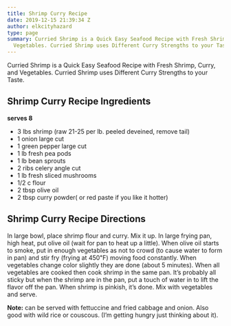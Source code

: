 ```yaml
---
title: Shrimp Curry Recipe
date: 2019-12-15 21:39:34 Z
author: elkcityhazard
type: page
summary: Curried Shrimp is a Quick Easy Seafood Recipe with Fresh Shrimp, Curry, and
  Vegetables. Curried Shrimp uses Different Curry Strengths to your Taste.
---
```


Curried Shrimp is a Quick Easy Seafood Recipe with Fresh Shrimp, Curry, and Vegetables. Curried Shrimp uses Different Curry Strengths to your Taste.

## Shrimp Curry Recipe Ingredients

**serves 8**

  * 3 lbs shrimp (raw 21-25 per lb. peeled deveined, remove tail)
  * 1 onion large cut
  * 1 green pepper large cut
  * 1 lb fresh pea pods
  * 1 lb bean sprouts
  * 2 ribs celery angle cut
  * 1 lb fresh sliced mushrooms
  * 1/2 c flour
  * 2 tbsp olive oil
  * 2 tbsp curry powder( or red paste if you like it hotter)

## Shrimp Curry Recipe Directions

In large bowl, place shrimp flour and curry. Mix it up. In large frying pan, high heat, put olive oil (wait for pan to heat up a little). When olive oil starts to smoke, put in enough vegetables as not to crowd (to cause water to form in pan) and stir fry (frying at 450&#8457;) moving food constantly. When vegetables change color slightly they are done (about 5 minutes). When all vegetables are cooked then cook shrimp in the same pan. It&#8217;s probably all sticky but when the shrimp are in the pan, put a touch of water in to lift the flavor off the pan. When shrimp is pinkish, it&#8217;s done. Mix with vegetables and serve.

**Note:** can be served with fettuccine and fried cabbage and onion. Also good with wild rice or couscous. (I&#8217;m getting hungry just thinking about it).